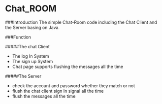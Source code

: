 # Chat_ROOM

###Introduction
The simple Chat-Room code including the Chat Client and the Server basing on Java.

###Function

#####The chat Client
- The log In System
- The sign up System
- Chat page supports flushing the messages all the time

#####The Server
- check the account and password whether they match or not
- flush the chat client sign In signal all the time
- flush the messages all the time
